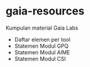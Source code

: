 # gaia-resources
Kumpulan material Gaia Labs

- Daftar elemen per tool
- Statemen Modul GPQ
- Statemen Modul AIME
- Statemen Modul CSI
